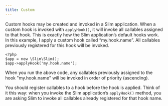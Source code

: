 ```yaml
---
title: Custom
---
```

Custom hooks may be created and invoked in a Slim application. When a custom hook is invoked with `applyHook()`, it will
invoke all callables assigned to that hook. This is exactly how the Slim application’s default hooks work. In this
example, I apply a custom hook called “my.hook.name”. All callables previously registered for this hook will be invoked.

    <?php
    $app = new \Slim\Slim();
    $app->applyHook('my.hook.name');

When you run the above code, any callables previously assigned to the hook "my.hook.name" will be invoked in order of
priority (ascending).

You should register callables to a hook before the hook is applied. Think of it this way: when you invoke the Slim
application’s `applyHook()` method, you are asking Slim to invoke all callables already registered for that hook name.
